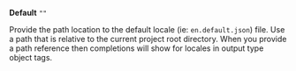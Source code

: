 **Default** `""`

Provide the path location to the default locale (ie: `en.default.json`) file. Use a path that is relative to the current project root directory. When you provide a path reference then completions will show for locales in output type object tags.
